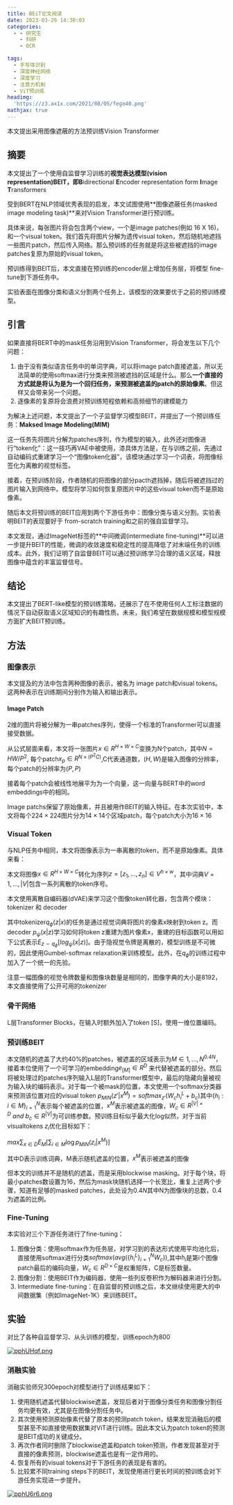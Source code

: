 ```yaml
---
title: BEiT论文阅读
date: 2023-03-29 14:30:03
categories:
  - - 研究生
    - 科研
    - OCR

tags:
  - 手写体识别
  - 深度神经网络
  - 深度学习
  - 注意力机制
  - ViT预训练
headimg:
  'https://z3.ax1x.com/2021/08/05/fego40.png'
mathjax: true
---
```

本文提出采用图像遮蔽的方法预训练Vision Transformer
<!-- more -->

## 摘要

本文提出了一个使用自监督学习训练的**视觉表达模型(vision representation)**BEIT，即**B**idirectional **E**ncoder representation form **I**mage **T**ransformers

受到BERT在NLP领域优秀表现的启发，本文试图使用**图像遮蔽任务(masked image modeling task)**来对Vision Transformer进行预训练。

具体来说，每张图片将会包含两个view，一个是image patches(例如 16 X 16)，和一个visual token。我们首先将图片分解为遗传visual token，然后随机地遮挡一些图片patch，然后传入网络。那么预训练的任务就是将这些被遮挡的image patches复原为原始的visual token。

预训练得到BEIT后，本文直接在预训练的encoder层上增加任务层，将模型 fine-tune到下游任务中。

实验表面在图像分类和语义分割两个任务上，该模型的效果要优于之前的预训练模型。

## 引言

如果直接将BERT中的mask任务沿用到Vision Transformer，将会发生以下几个问题：

1. 由于没有类似语言任务中的单词字典，可以将image patch直接遮盖，所以无法简单的使用softmax进行分类来预测被遮挡的区域是什么。那么**一个直接的方式就是将认为是为一个回归任务，来预测被遮盖的patch的原始像素**。但这样又会带来另一个问题。
2. 逐像素的复原将会浪费对预训练短程依赖和高频细节的建模能力

为解决上述问题，本文提出了一个子监督学习模型BEIT，并提出了一个预训练任务：**Maksed Image Modeling(MIM)**

这一任务先将图片分解为patches序列，作为模型的输入，此外还对图像进行“token化”：这一技巧再VAE中被使用，漆具体方法是，在与训练之前，先通过自动编码式重建学习一个“图像token化器”，该模块通过学习一个词表，将图像标签化为离散的视觉标签。

接着，在预训练阶段，作者随机的将图像的部分pacth遮挡掉，随后将被遮挡过的图片输入到网络中。模型将学习如何恢复原图片中的这些visual token而不是原始像素。

随后本文将预训练的BEIT应用到两个下游任务中：图像分类与语义分割。实验表明BEIT的表现要好于 from-scratch training和之前的强自监督学习。

本文发现，通过ImageNet标签的**中间微调(intermediate fine-tuning)**可以进一步提升BEIT的性能，微调的收敛速度和稳定性的提高降低了对末端任务的训练成本。此外，我们证明了自监督BEIT可以通过预训练学习合理的语义区域，释放图像中蕴含的丰富监督信号。

## 结论

本文提出了BERT-like模型的预训练策略，还展示了在不使用任何人工标注数据的情况下自动获取语义区域知识的有趣性质。未来，我们希望在数据规模和模型规模方面扩大BEIT预训练。

## 方法

### 图像表示

本文提及的方法中包含两种图像的表示，被名为 image patch和visual tokens。这两种表示在训练期间分别作为输入和输出表示。

#### Image Patch

2维的图片将被分解为一串patches序列，使得一个标准的Transformer可以直接接受数据。

从公式层面来看，本文将一张图片$x \in R^{H \times W \times C}$变换为N个patch，其中$N = HW/P^2$, 每个patch$x_p \in R^{N \times (P^2C)}$,C代表通道数，$(H,W)$是输入图像的分辨率，每个patch的分辨率为$(P, P)$

接着每个patch会被线性地展平为为一个向量，这一向量与BERT中的word embeddings中的相同。

Image patchs保留了原始像素，并且被用作BEIT的输入特征。在本次实验中，本文将每个$224 \times 224$图片分为$14 \times 14$个区域patch，每个patch大小为$16 \times 16$

### Visual Token

与NLP任务中相同，本文将图像表示为一串离散的token，而不是原始像素。具体来看：

本文将图像$x \in R^{H \times W\times C}$转化为序列$z = [z_1,...,z_n] \in V^{h \times w}$，其中词典$V = {1,...,|V|}$包含一系列离散的token序号。

本文使用离散自编码器(dVAE)来学习这个图像token转化器，包含两个模块：tokenizer 和 decoder

其中tokenizer$q_\phi (z | x)$的任务是通过视觉词典将图片的像素x映射到token z。而decoder $p_{\psi}(x | z)$学习如何将token z重建为图片像素x，重建的目标函数可以用如下公式表示$E_{z\sim q_{\phi}}[log_{\psi}(x|z)]$。由于隐视觉令牌是离散的，模型训练是不可微的，因此使用Gumbel-softmax relaxation来训练模型。此外，在$q_{\phi}$的训练过程中加入了一个统一的先验。

注意一幅图像的视觉令牌数量和图像块数量是相同的，图像字典的大小是8192，本文直接使用了公开可用的tokenizer

### 骨干网络

L层Transformer Blocks，在输入时额外加入了token [S]，使用一维位置编码。

### 预训练BEIT

本文随机的遮盖了大约40%的patches，被遮盖的区域表示为$M \in {1, ..., N}^{0.4N}$，接着本位使用了一个可学习的embedding$e_{[M]} \in R^D$ 来代替被遮盖的部分。然后将被处理过的patches序列输入L层的Transformer模型中，最后的隐藏向量被视为输入块的编码表示。对于每一个被mask的位置，本文使用一个softmax分类器来预测该位置对应的visual token $p_{MIN}(z'|x^M) = softmax_{z'}(W_ch_i^L + b_c)$其中$\{h_i: i \in M \}^N_{i=1}$表示每个被遮盖的位置，$x^{M}$表示被遮盖的图像，$W_c \in R^{|V| \times D} \ and \ b_c \in R^{|V|}$为可训练参数。预训练目标似乎最大化log似然，对于当前visualtokens $z_i$优化目标如下：

$max \sum_{x \in D} E_M [\sum_{i \in M}\log p_{MIN}(z_i|x^{M})]$

其中D表示训练词典，M表示随机遮盖的位置，$x^M$表示被遮盖的图像

但本文的训练并不是随机的遮盖，而是采用blockwise masking。对于每个块，将最小patches数设置为16，然后为mask块随机选择一个长宽比，重复上述两个步骤，知道有足够的masked patches，此处设为$0.4N$其中N为图像块的总数，0.4为遮盖的比例。

### Fine-Tuning

本实验对三个下游任务进行了fine-tuning：

1. 图像分类：使用softmax作为任务层，对学习到的表达形式使用平均池化后，直接使用softmax进行分类$softmax(avg(\{h_i^L\}^N_{i=1}W_c))$,其中$h_i$是第i个图像patch最后的编码向量，$W_c \in R^{D \times C}$是权重矩阵，C是标签数量。
2. 图像分割：使用BEIT作为编码器，使用一些列反卷积作为解码器来进行分割。
3. Intermediate fine-tuning：在自监督的预训练之后，本文继续使用更大的中间数据集（例如ImageNet-1K）来训练BEIT。

## 实验

对比了各种自监督学习、从头训练的模型，训练epoch为800

[![pphUHqf.png](https://s1.ax1x.com/2023/04/03/pphUHqf.png)](https://imgse.com/i/pphUHqf)

### 消融实验

消融实验师兄300epoch对模型进行了训练结果如下：

1. 使用随机遮盖代替blockwise遮盖，发现后者对于图像分类任务和图像分割任务均更有效，尤其是在图像分割任务中。
2. 其次使用预测原始像素代替了原本的预测patch token，结果发现消融后的模型甚至不如直接使用数据集对ViT进行训练。因此本文认为patch token的预测是BEIT成功的关键成分。
3. 再次作者同时删除了blockwise遮盖和patch token预测，作者发现甚至对于直接的像素预测，blockwise遮盖也是有一定作用的。
4. 恢复所有的visual tokens对于下游任务的表现是有害的。
5. 比较累不同training steps下的BEIT，发现使用进行更长时间的预训练会对下游任务实现进一步提升。

[![pphU6r6.png](https://s1.ax1x.com/2023/04/03/pphU6r6.png)](https://imgse.com/i/pphU6r6)

